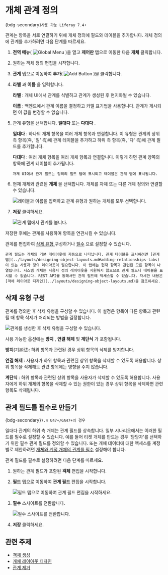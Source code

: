 # 개체 관계 정의

{bdg-secondary}`사용 가능 Liferay 7.4+`

관계는 항목을 서로 연결하기 위해 개체 정의에 필드와 테이블을 추가합니다. 개체 정의에 관계를 추가하려면 다음 단계를 따르세요.

1. **전역 메뉴**( ![Global Menu](../../../../images/icon-applications-menu.png) )을 열고 **제어판** 탭으로 이동한 다음 **개체** 클릭합니다.

1. 원하는 객체 정의 편집을 시작합니다.

1. **관계** 탭으로 이동하여 **추가**( ![Add Button](../../../../images/icon-add.png) )을 클릭합니다.

1. **라벨** 과 **이름** 을 입력합니다.

   **라벨** : 개체 UI에서 관계를 식별하고 관계가 생성된 후 현지화될 수 있습니다.

   **이름** : 백엔드에서 관계 이름을 결정하고 카멜 표기법을 사용합니다. 관계가 게시되면 이 값을 변경할 수 없습니다.

1. 관계 유형을 선택합니다. **일대다** 또는 **다대다** .

   **일대다** : 하나의 개체 항목을 여러 개체 항목과 연결합니다. 이 유형은 관계의 상위 측 항목(즉, '일' 측)에 관계 테이블을 추가하고 하위 측 항목(즉, '다' 측)에 관계 필드를 추가합니다.

   **다대다** : 여러 개체 항목을 여러 개체 항목과 연결합니다. 이렇게 하면 관계 양쪽의 항목에 관계 테이블이 추가됩니다.

   ```{note}
   개체 UI에서 관계 필드는 정의의 필드 탭에 표시되고 테이블은 관계 탭에 표시됩니다.
   ```

1. 현재 개체와 관련된 **개체** 을 선택합니다. 개체를 자체 또는 다른 개체 정의와 연결할 수 있습니다.

   ![레이블과 이름을 입력하고 관계 유형과 원하는 개체를 모두 선택합니다.](./defining-object-relationships/images/01.png)

1. **저장** 클릭하세요.

   ![관계 탭에서 관계를 봅니다.](./defining-object-relationships/images/02.png)

저장한 후에는 관계를 사용하여 항목을 연관시킬 수 있습니다.

관계를 편집하여 [삭제 유형 ](#configuring-deletion-type) 구성하거나 [필수](#making-relationship-fields-mandatory) 으로 설정할 수 있습니다.

```{important}
관계 필드는 개체의 기본 레이아웃에 자동으로 나타납니다. 관계 테이블을 표시하려면 [관계 탭](../layouts/designing-object-layouts.md#adding-relationships-tabs) 이 있는 사용자 정의 레이아웃이 필요합니다. 이 탭에는 현재 항목과 관련된 모든 항목이 나열됩니다. 시스템 개체는 사용자 정의 레이아웃을 지원하지 않으므로 관계 필드나 테이블을 표시할 수 없습니다. REST API를 통해서만 관계 필드에 액세스할 수 있습니다. 자세한 내용은 [객체 레이아웃 디자인](../layouts/designing-object-layouts.md)을 참조하세요.
```

## 삭제 유형 구성

관계를 정의한 후 삭제 유형을 구성할 수 있습니다. 이 설정은 항목이 다른 항목과 관련될 때 항목 삭제가 처리되는 방법을 결정합니다.

![관계를 생성한 후 삭제 유형을 구성할 수 있습니다.](./defining-object-relationships/images/03.png)

사용 가능한 옵션에는 **방지** , **연결 해제** 및 **계단식** 가 포함됩니다.

**방지**(기본값): 하위 항목과 관련된 경우 상위 항목의 삭제를 방지합니다.

**연결 해제** : 사용자가 하위 항목과 관련된 상위 항목을 삭제할 수 있도록 허용합니다. 상위 항목을 삭제해도 관련 항목에는 영향을 주지 않습니다.

**계단식** : 하위 항목과 관련된 상위 항목을 사용자가 삭제할 수 있도록 허용합니다. 사용자에게 하위 개체의 항목을 삭제할 수 있는 권한이 있는 경우 상위 항목을 삭제하면 관련 항목도 삭제됩니다.

## 관계 필드를 필수로 만들기

{bdg-secondary}`7.4 U47+/GA47+의 경우`

일대다 관계의 하위 측 개체는 관계 필드를 상속합니다. 일부 시나리오에서는 이러한 필드를 필수로 설정할 수 있습니다. 예를 들어 티켓 개체를 만드는 경우 '담당자'를 선택하기 위한 필수 관계 필드를 정의할 수 있습니다. 또는 개체 데이터에 대한 액세스를 계정별로 제한하려면 [개체와 계정 개체의 관계를 필수](../using-system-objects-with-custom-objects/restricting-access-to-object-data-by-account.md) 설정해야 합니다.

관계 필드를 필수로 설정하려면 다음 단계를 따르세요.

1. 원하는 관계 필드가 포함된 **객체** 편집을 시작합니다.

1. **필드** 탭으로 이동하여 **관계 필드** 편집을 시작합니다.

   ![필드 탭으로 이동하여 관계 필드 편집을 시작하세요.](./defining-object-relationships/images/04.png)

1. **필수** 스사이트를 전환합니다.

   ![필수 스사이트를 전환합니다.](./defining-object-relationships/images/05.png)

1. **저장** 클릭하세요.

## 관련 주제

* [객체 생성](../creating-objects.md)
* [개체 레이아웃 디자인](../layouts/designing-object-layouts.md)
* [관계 제거](./removing-relationships.md)
